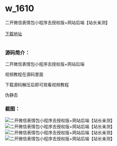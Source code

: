 # w_1610
二开微信表情包小程序去授权版+网站后端【站长亲测】
<br/></br>
[下载地址](https://www.uuid2.com/1610.html "下载地址")
<br/></br>
<h3>源码简介：</h3>
<p>二开微信表情包小程序去授权版+网站后端<p>
<p>视频教程在源码里面<p>
<p>下载源码解压后即可观看视频教程<p>
<p>伪静态<p>
<h3>截图：</h3>
<img src="https://www.uuid2.com/wp-content/uploads/img/202109/05308d5767.png" alt="二开微信表情包小程序去授权版+网站后端【站长亲测】"><img src="https://www.uuid2.com/wp-content/uploads/img/202109/558823a386.png" alt="二开微信表情包小程序去授权版+网站后端【站长亲测】"><img src="https://www.uuid2.com/wp-content/uploads/img/202109/558823a517.jpg" alt="二开微信表情包小程序去授权版+网站后端【站长亲测】"><img src="https://www.uuid2.com/wp-content/uploads/img/202109/66a0a90634.png" alt="二开微信表情包小程序去授权版+网站后端【站长亲测】">
